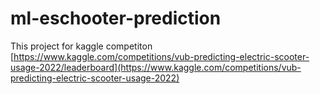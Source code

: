 # ml-eschooter-prediction

This project for kaggle competiton [https://www.kaggle.com/competitions/vub-predicting-electric-scooter-usage-2022/leaderboard](https://www.kaggle.com/competitions/vub-predicting-electric-scooter-usage-2022)

